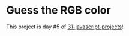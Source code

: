 # Guess the RGB color

This project is day #5 of <a href="https://github.com/grigoryan-m/31-javascript-projects.git">31-javascript-projects</a>!
